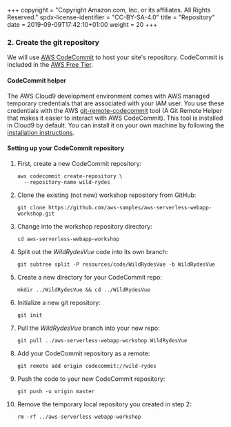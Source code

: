 +++
copyright = "Copyright Amazon.com, Inc. or its affiliates. All Rights Reserved."
spdx-license-identifier = "CC-BY-SA-4.0"
title = "Repository"
date = 2019-09-09T17:42:10+01:00
weight = 20
+++

### 2. Create the git repository

We will use [AWS CodeCommit][codecommit] to host your site's repository. CodeCommit is included in the [AWS Free Tier][codecommit-free-tier].

#### CodeCommit helper
The AWS Cloud9 development environment comes with AWS managed temporary credentials that are associated with your IAM user. You use these credentials with the AWS [git-remote-codecommit][git-remote-codecommit] tool (A Git Remote Helper that makes it easier to interact with AWS CodeCommit). This tool is installed in Cloud9 by default. You can install it on your own machine by following the [installation instructions][codecommit-helper-installation].

#### Setting up your CodeCommit repository

1.  First, create a new CodeCommit repository:
    ```
    aws codecommit create-repository \
      --repository-name wild-rydes
    ```
1.  Clone the existing (not new) workshop repository from GitHub:
    ```
    git clone https://github.com/aws-samples/aws-serverless-webapp-workshop.git
    ```
1.  Change into the workshop repository directory:
    ```
    cd aws-serverless-webapp-workshop
    ```
1.  Split out the _WildRydesVue_ code into its own branch:
    ```
    git subtree split -P resources/code/WildRydesVue -b WildRydesVue
    ```
1.  Create a new directory for your CodeCommit repo:
    ```
    mkdir ../WildRydesVue && cd ../WildRydesVue
    ```
1.  Initialize a new git repository:
    ```
    git init
    ```
1.  Pull the _WildRydesVue_ branch into your new repo:
    ```
    git pull ../aws-serverless-webapp-workshop WildRydesVue
    ```
1.  Add your CodeCommit repository as a remote:
    ```
    git remote add origin codecommit://wild-rydes
    ```
1.  Push the code to your new CodeCommit repository:
    ```
    git push -u origin master
    ```
1.  Remove the temporary local repository you created in step 2:
    ```
    rm -rf ../aws-serverless-webapp-workshop
    ```

[codecommit]: https://aws.amazon.com/codecommit/
[codecommit-free-tier]: https://aws.amazon.com/free/?all-free-tier.sort-by=item.additionalFields.SortRank&all-free-tier.sort-order=asc&all-free-tier.q=CodeCommit&all-free-tier.q_operator=AND
[codecommit-helper-installation]: https://github.com/aws/git-remote-codecommit#set-up
[git-remote-codecommit]: https://github.com/aws/git-remote-codecommit
